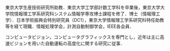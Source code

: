 東京大学生産技術研究所助教．東京大学工学部計数工学科を卒業後，東京大学大学院情報理工学系研究科システム情報学専攻博士課程を修了．博士（情報理工学）．日本学術振興会特別研究員（DC1），東京大学情報理工学系研究科特任助教等を経て現職．情報処理学会，計測自動制御学会，IEEE各会員．

コンピュータビジョン，コンピュータグラフィックスを専門とし，近年は主に高速ビジョンを用いた自動運転の高度化に関する研究に従事．

<!-- Escreva sua biografia aqui. Diga ao mundo sobre você. Adicione o link para o seu [subreddit](http://reddit.com) favorito. Você pode colocar uma foto também. O código já está dentro, basta nomear sua foto como `prof_pic.jpg` e colocá-la na pasta `img/`.

Coloque seu endereço / caixa postal / outras informações logo abaixo da sua foto. Você também pode desabilitar qualquer um desses elementos editando a propriedade `profile` do cabeçalho YAML do seu `_pages/about.md`. Edite `_bibliography/papers.bib` e o Jekyll renderizará sua [página de publicações](/al-folio/publications/) automaticamente.

Adicione links para seus perfis de mídias sociais também. Este tema está configurado para usar [Font Awesome icons](http://fortawesome.github.io/Font-Awesome/) e [Academicons](https://jpswalsh.github.io/academicons/), como os visto abaixo. Adicione seu Facebook, Twitter, LinkedIn, Google Scholar ou simplesmente desative todos eles. -->